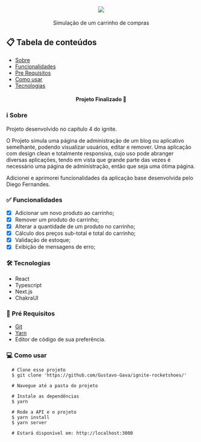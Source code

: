 <h1 align="center" >
  <img src="https://user-images.githubusercontent.com/77810817/131681568-6f823d3d-0db0-455c-af5b-84ab938dc5c6.png" />
</h1>
  <p align="center"/> Simulação de um carrinho de compras </p>

## 📋 Tabela de conteúdos

<!--ts-->

* [Sobre](#sobre)
* [Funcionalidades](#funcionalidades)
* [Pre Requisitos](#requisitos)
* [Como usar](#como-usar)
* [Tecnologias](#tecnologias)

<!--te-->

<h4 align="center">
  Projeto Finalizado 🚀  
</h4>

<h3 id="sobre">ℹ Sobre </h3>

Projeto desenvolvido no capítulo 4 do ignite.

O Projeto simula uma página de administração de um blog ou aplicativo semelhante, podendo visualizar usuários, editar e remover.
Uma aplicação com design clean e totalmente responsiva, cujo uso pode abranger diversas aplicações, tendo em vista que grande parte das vezes é necessário uma página de administração, então que seja uma ótima página.

Adicionei e aprimorei funcionalidades da aplicação base desenvolvida pelo Diego Fernandes.

<h3 id="funcionalidades"> ✅ Funcionalidades </h3>
 
- [x] Adicionar um novo produto ao carrinho;
- [x] Remover um produto do carrinho;
- [x] Alterar a quantidade de um produto no carrinho;
- [x] Cálculo dos preços sub-total e total do carrinho;
- [x] Validação de estoque;
- [x] Exibição de mensagens de erro;

<h3 id="tecnologias"> 🛠 Tecnologias </h3>

* React
* Typescript
* Next.js
* ChakraUI

<h3 id="requisitos">🔧 Pré Requisitos</h3> 

 * [Git](https://git-scm.com)
 * [Yarn](https://yarnpkg.com)
 * Editor de código de sua preferência.

<h3 id="como-usar">💻 Como usar</h3> 

```
  # Clone esse projeto 
  $ git clone 'https://github.com/Gustavo-Gava/ignite-rocketshoes/'
  
  # Navegue até a pasta do projeto
  
  # Instale as dependências
  $ yarn
  
  # Rode a API e o projeto
  $ yarn install
  $ yarn server

  # Estará disponível em: http://localhost:3000
```